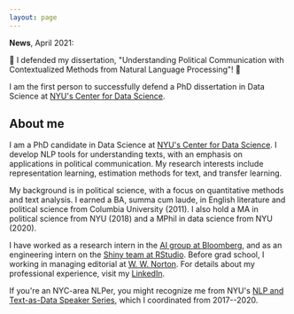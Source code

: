 ```yaml
---
layout: page
---
```

__News__, April 2021:

:tada: I defended my dissertation, "Understanding Political Communication with Contextualized Methods from Natural Language Processing"! :tada:

I am the first person to successfully defend a PhD dissertation in Data Science at <a href="cds.nyu.edu/">NYU's Center for Data Science</a>.

## About me

I am a PhD candidate in Data Science at <a href="cds.nyu.edu/">NYU's Center for Data Science</a>. I develop NLP tools for understanding texts, with an emphasis on applications in political communication. My research interests include representation learning, estimation methods for text, and transfer learning.

My background is in political science, with a focus on quantitative methods and text analysis. I earned a BA, summa cum laude, in English literature and political science from Columbia University (2011). I also hold a MA in political science from NYU (2018) and a MPhil in data science from NYU (2020).

I have worked as a research intern in the <a href="https://www.techatbloomberg.com/ai/">AI group at Bloomberg</a>, and as an engineering intern on the <a href="https://shiny.rstudio.com/">Shiny team at RStudio</a>. Before grad school, I working in managing editorial at <a href="https://wwnorton.com/">W. W. Norton</a>. For details about my professional experience, visit my <a href="https://www.linkedin.com/in/huangleslie/">LinkedIn</a>.

If you're an NYC-area NLPer, you might recognize me from NYU's <a href="https://cds.nyu.edu/text-data-speaker-series/">NLP and Text-as-Data Speaker Series</a>, which I coordinated from 2017--2020.

<!-- <a href="blog/">Old "blog" here.</a> -->

